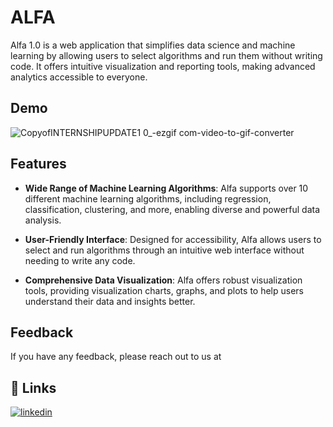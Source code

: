 
# ALFA

Alfa 1.0 is a web application that simplifies data science and machine learning by allowing users to select algorithms and run them without writing code. It offers intuitive visualization and reporting tools, making advanced analytics accessible to everyone.



## Demo

![CopyofINTERNSHIPUPDATE1 0_-ezgif com-video-to-gif-converter](https://github.com/user-attachments/assets/cb9f2d99-289b-4c3b-b8c8-f32e8d4bf30d)


## Features


-  **Wide Range of Machine Learning Algorithms**: Alfa supports over 10 different machine learning algorithms, including regression, classification, clustering, and more, enabling diverse and powerful data analysis.

- **User-Friendly Interface**: Designed for accessibility, Alfa allows users to select and run algorithms through an intuitive web interface without needing to write any code.

- **Comprehensive Data Visualization**: Alfa offers robust visualization tools, providing visualization charts, graphs, and plots to help users understand their data and insights better.


## Feedback

If you have any feedback, please reach out to us at 


## 🔗 Links
[![linkedin](https://img.shields.io/badge/linkedin-0A66C2?style=for-the-badge&logo=linkedin&logoColor=white)](https://in.linkedin.com/in/rajpopat043)

